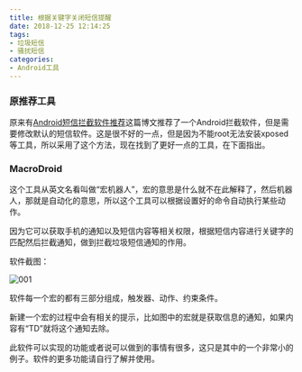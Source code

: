 ```yaml
---
title: 根据关键字关闭短信提醒
date: 2018-12-25 12:14:25
tags:
- 垃圾短信
- 骚扰短信
categories:
- Android工具
---
```


### 原推荐工具

  原来有[Android短信拦截软件推荐](https://muxblog.tk/2017/06/16/Android%E7%9F%AD%E4%BF%A1%E6%8B%A6%E6%88%AA%E8%BD%AF%E4%BB%B6%E6%8E%A8%E8%8D%90/)这篇博文推荐了一个Android拦截软件，但是需要修改默认的短信软件。这是很不好的一点，但是因为不能root无法安装xposed等工具，所以采用了这个方法，现在找到了更好一点的工具，在下面指出。

### MacroDroid

  这个工具从英文名看叫做“宏机器人”，宏的意思是什么就不在此解释了，然后机器人，那就是自动化的意思，所以这个工具可以根据设置好的命令自动执行某些动作。

  因为它可以获取手机的通知以及短信内容等相关权限，根据短信内容进行关键字的匹配然后拦截通知，做到拦截垃圾短信通知的作用。

  软件截图：

  ![001](/images/sms-blocker/Screenshot_20181225-122655_MacroDroid.jpg)

  软件每一个宏的都有三部分组成，触发器、动作、约束条件。

  新建一个宏的过程中会有相关的提示，比如图中的宏就是获取信息的通知，如果内容有“TD”就将这个通知去除。


  此软件可以实现的功能或者说可以做到的事情有很多，这只是其中的一个非常小的例子。软件的更多功能请自行了解并使用。